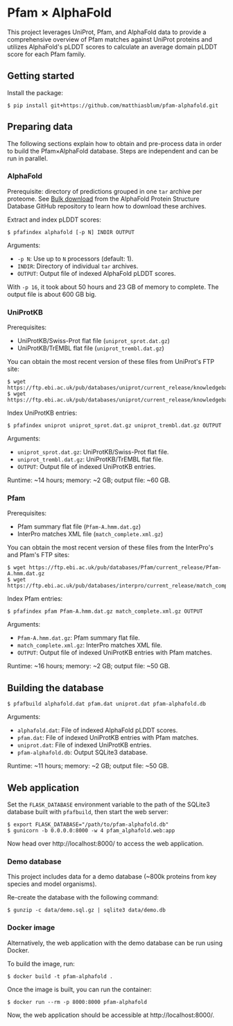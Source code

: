 # Pfam × AlphaFold

This project leverages UniProt, Pfam, and AlphaFold data to provide 
a comprehensive overview of Pfam matches against UniProt proteins 
and utilizes AlphaFold's pLDDT scores to calculate an average domain pLDDT score 
for each Pfam family.

## Getting started

Install the package:

```shell
$ pip install git+https://github.com/matthiasblum/pfam-alphafold.git
```

## Preparing data

The following sections explain how to obtain and pre-process data in order to build the Pfam×AlphaFold database.
Steps are independent and can be run in parallel.

### AlphaFold

Prerequisite: directory of predictions grouped in one `tar` archive per proteome. 
See [Bulk download](https://github.com/google-deepmind/alphafold/blob/main/afdb/README.md#bulk-download) 
from the AlphaFold Protein Structure Database GitHub repository to learn how to download these archives.

Extract and index pLDDT scores:

```shell
$ pfafindex alphafold [-p N] INDIR OUTPUT
```

Arguments:

* `-p N`: Use up to `N` processors (default: 1).
* `INDIR`: Directory of individual `tar` archives.
* `OUTPUT`: Output file of indexed AlphaFold pLDDT scores.

With `-p 16`, it took about 50 hours and 23 GB of memory to complete. The output file is about 600 GB big.

### UniProtKB

Prerequisites:

* UniProtKB/Swiss-Prot flat file (`uniprot_sprot.dat.gz`)
* UniProtKB/TrEMBL flat file (`uniprot_trembl.dat.gz`)

You can obtain the most recent version of these files from UniProt's FTP site:

```shell
$ wget https://ftp.ebi.ac.uk/pub/databases/uniprot/current_release/knowledgebase/complete/uniprot_sprot.dat.gz
$ wget https://ftp.ebi.ac.uk/pub/databases/uniprot/current_release/knowledgebase/complete/uniprot_trembl.dat.gz
```

Index UniProtKB entries:

```shell
$ pfafindex uniprot uniprot_sprot.dat.gz uniprot_trembl.dat.gz OUTPUT
```

Arguments:

* `uniprot_sprot.dat.gz`: UniProtKB/Swiss-Prot flat file.
* `uniprot_trembl.dat.gz`: UniProtKB/TrEMBL flat file.
* `OUTPUT`: Output file of indexed UniProtKB entries.

Runtime: ~14 hours; memory: ~2 GB; output file: ~60 GB.

### Pfam

Prerequisites:

* Pfam summary flat file (`Pfam-A.hmm.dat.gz`)
* InterPro matches XML file (`match_complete.xml.gz`)

You can obtain the most recent version of these files from the InterPro's and Pfam's FTP sites:

```shell
$ wget https://ftp.ebi.ac.uk/pub/databases/Pfam/current_release/Pfam-A.hmm.dat.gz
$ wget https://ftp.ebi.ac.uk/pub/databases/interpro/current_release/match_complete.xml.gz
```

Index Pfam entries:

```shell
$ pfafindex pfam Pfam-A.hmm.dat.gz match_complete.xml.gz OUTPUT
```

Arguments:

* `Pfam-A.hmm.dat.gz`: Pfam summary flat file.
* `match_complete.xml.gz`: InterPro matches XML file.
* `OUTPUT`: Output file of indexed UniProtKB entries with Pfam matches.

Runtime: ~16 hours; memory: ~2 GB; output file: ~50 GB.

## Building the database

```shell
$ pfafbuild alphafold.dat pfam.dat uniprot.dat pfam-alphafold.db
```

Arguments:

* `alphafold.dat`: File of indexed AlphaFold pLDDT scores.
* `pfam.dat`: File of indexed UniProtKB entries with Pfam matches.
* `uniprot.dat`: File of indexed UniProtKB entries.
* `pfam-alphafold.db`: Output SQLite3 database.

Runtime: ~11 hours; memory: ~2 GB; output file: ~50 GB.

## Web application

Set the `FLASK_DATABASE` environment variable to the path 
of the SQLite3 database built with `pfafbuild`, then start the web server:

```shell
$ export FLASK_DATABASE="/path/to/pfam-alphafold.db"
$ gunicorn -b 0.0.0.0:8000 -w 4 pfam_alphafold.web:app
```

Now head over http://localhost:8000/ to access the web application.

### Demo database

This project includes data for a demo database (~800k proteins from key species and model organisms).

Re-create the database with the following command:

```shell
$ gunzip -c data/demo.sql.gz | sqlite3 data/demo.db
```

### Docker image

Alternatively, the web application with the demo database can be run using Docker.

To build the image, run:

```shell
$ docker build -t pfam-alphafold .
```

Once the image is built, you can run the container:

```shell
$ docker run --rm -p 8000:8000 pfam-alphafold
```

Now, the web application should be accessible at http://localhost:8000/.
